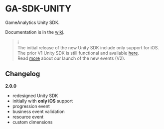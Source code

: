 # GA-SDK-UNITY
GameAnalytics Unity SDK.

Documentation is in the [wiki](https://github.com/GameAnalytics/GA-SDK-UNITY/wiki).


> :information_source:<br>
> The initial release of the new Unity SDK include only support for iOS.<br>
> The prior V1 Unity SDK is still functional and available [here](http://download.gameanalytics.com/unity/UnityWrapper.unitypackage).<br>
> Read [more](http://www.gameanalytics.com/update/) about our launch of the new events (V2).



Changelog
---------

**2.0.0**
* redesigned Unity SDK 
* initially with **only iOS** support
* progression event
* business event validation
* resource event
* custom dimensions
